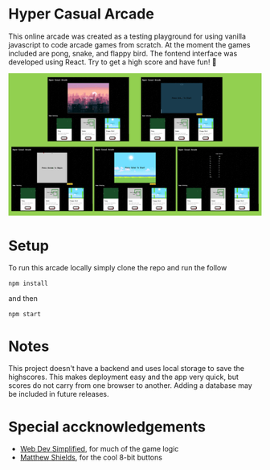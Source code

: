 # Hyper Casual Arcade
This online arcade was created as a testing playground for using vanilla javascript to code arcade games from scratch. At the moment the games included are pong, snake, and flappy bird. The fontend interface was developed using React. Try to get a high score and have fun! :snake:

<p align="center">
  <img src="client/public/imgs/readme/20220521_Screenshots.png" />
</p>

# Setup
To run this arcade locally simply clone the repo and run the follow
```
npm install
```

and then 
```
npm start
```
# Notes
This project doesn't have a backend and uses local storage to save the highscores. This makes deployment easy and the app very quick, but scores do not carry from one browser to another. Adding a database may be included in future releases.

# Special accknowledgements
* [Web Dev Simplified](https://www.youtube.com/channel/UCFbNIlppjAuEX4znoulh0Cw), for much of the game logic
* [Matthew Shields](https://codepen.io/MatthewShields/pen/pwrXpV), for the cool 8-bit buttons
